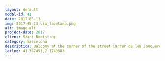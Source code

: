 ```yaml
---
layout: default
modal-id: 41
date: 2017-05-13
img: 2017-05-13-via_laietana.png
alt: image-alt
project-date: 2017
client: Start Bootstrap
category: barcelona
description: Balcony at the corner of the street Carrer de les Jonqueres and Carrer de Ramon Mas, near to Via Laietana.
latlng: 41.387491,2.1740883
---
```


